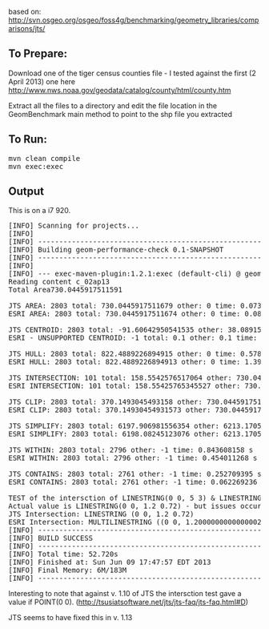 based on: http://svn.osgeo.org/osgeo/foss4g/benchmarking/geometry_libraries/comparisons/jts/

## To Prepare:
Download one of the tiger census counties file - I tested against the first (2 April 2013) one here
http://www.nws.noaa.gov/geodata/catalog/county/html/county.htm

Extract all the files to a directory and edit the file location in the GeomBenchmark main method to point to the shp file you extracted



## To Run:
<pre>
mvn clean compile
mvn exec:exec
</pre>


## Output
This is on a i7 920.

<pre>
[INFO] Scanning for projects...
[INFO]                                                                         
[INFO] ------------------------------------------------------------------------
[INFO] Building geom-performance-check 0.1-SNAPSHOT
[INFO] ------------------------------------------------------------------------
[INFO] 
[INFO] --- exec-maven-plugin:1.2.1:exec (default-cli) @ geom-performance-check ---
Reading content c_02ap13
Total Area730.0445917511591

JTS AREA: 2803 total: 730.0445917511679 other: 0 time: 0.073104899 s
ESRI AREA: 2803 total: 730.0445917511674 other: 0 time: 0.08710406 s

JTS CENTROID: 2803 total: -91.60642950541535 other: 38.08915874601412 time: 0.277397862 s
ESRI - UNSUPPORTED CENTROID: -1 total: 0.1 other: 0.1 time: -1.0E-9 s

JTS HULL: 2803 total: 822.4889226894915 other: 0 time: 0.578264693 s
ESRI HULL: 2803 total: 822.4889226894913 other: 0 time: 1.394710517 s

JTS INTERSECTION: 101 total: 158.5542576517064 other: 730.0445917511591 time: 6.606177194 s
ESRI INTERSECTION: 101 total: 158.55425765345527 other: 730.0445917511589 time: 25.704174385 s

JTS CLIP: 2803 total: 370.1493045493158 other: 730.0445917511591 time: 0.945118263 s
ESRI CLIP: 2803 total: 370.14930454931573 other: 730.0445917511589 time: 0.514534584 s

JTS SIMPLIFY: 2803 total: 6197.906981556354 other: 6213.17050681722 time: 0.752725677 s
ESRI SIMPLIFY: 2803 total: 6198.08245123076 other: 6213.17050681722 time: 0.357620154 s

JTS WITHIN: 2803 total: 2796 other: -1 time: 0.843608158 s
ESRI WITHIN: 2803 total: 2796 other: -1 time: 0.454011268 s

JTS CONTAINS: 2803 total: 2761 other: -1 time: 0.252709395 s
ESRI CONTAINS: 2803 total: 2761 other: -1 time: 0.062269236 s

TEST of the intersction of LINESTRING(0 0, 5 3) & LINESTRING(0 0, 1.2 0.72)
Actual value is LINESTRING(0 0, 1.2 0.72) - but issues occur due to finite precision - checks robustness
JTS Intersection: LINESTRING (0 0, 1.2 0.72)
ESRI Intersection: MULTILINESTRING ((0 0, 1.2000000000000002 0.72))
[INFO] ------------------------------------------------------------------------
[INFO] BUILD SUCCESS
[INFO] ------------------------------------------------------------------------
[INFO] Total time: 52.720s
[INFO] Finished at: Sun Jun 09 17:47:57 EDT 2013
[INFO] Final Memory: 6M/183M
[INFO] ------------------------------------------------------------------------
</pre>

Interesting to note that against v. 1.10 of JTS the intersction test gave a value if POINT(0 0). (http://tsusiatsoftware.net/jts/jts-faq/jts-faq.html#D)

JTS seems to have fixed this in v. 1.13

